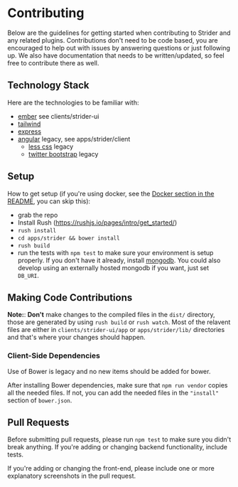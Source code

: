 Contributing
============

Below are the guidelines for getting started when contributing to Strider
and any related plugins. Contributions don't need to be code based, you are
encouraged to help out with issues by answering questions or just following up.
We also have documentation that needs to be written/updated, so feel free to contribute
there as well.

## Technology Stack

Here are the technologies to be familiar with:
- [ember](https://emberjs.com) see clients/strider-ui
- [tailwind](https://tailwindcss.com)
- [express](http://expressjs.com)
- [angular](http://angularjs.com) legacy, see apps/strider/client
  - [less css](http://lesscss.org) legacy
  - [twitter bootstrap](http://twitter.github.io/bootstrap) legacy

## Setup

How to get setup (if you're using docker, see the [Docker section in the README][docker], you can skip this):

- grab the repo
- Install Rush (https://rushjs.io/pages/intro/get_started/)
- `rush install`
- `cd apps/strider && bower install`
- `rush build`
- run the tests with `npm test` to make sure your environment is setup
  properly. If you don't have it already, install
  [mongodb]. You could also
  develop using an externally hosted mongodb if you want, just set `DB_URI`.

## Making Code Contributions

**Note:**: **Don't** make changes to the compiled files in the `dist/` directory, those
are generated by using `rush build` or `rush watch`. Most of the relavent files are
either in `clients/strider-ui/app` or `apps/strider/lib/` directories and that's where your changes should happen.

### Client-Side Dependencies

Use of Bower is legacy and no new items should be added for bower.

After installing Bower dependencies, make sure that `npm run vendor` copies all the needed files.
If not, you can add the needed files in the `"install"` section of `bower.json`.

## Pull Requests

Before submitting pull requests, please run `npm test` to make sure you didn't
break anything. If you're adding or changing backend functionality, include tests.

If you're adding or changing the front-end, please include one or more
explanatory screenshots in the pull request.

[docker]: https://github.com/Strider-CD/strider#docker-quickstart
[mongodb]: http://docs.mongodb.org/manual/installation/
